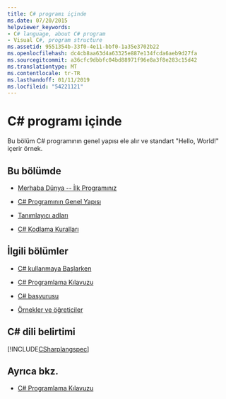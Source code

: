 ```yaml
---
title: C# programı içinde
ms.date: 07/20/2015
helpviewer_keywords:
- C# language, about C# program
- Visual C#, program structure
ms.assetid: 9551354b-33f0-4e11-bbf0-1a35e3702b22
ms.openlocfilehash: dc4cb8aa63d4a63325e887e134fcda6aeb9d27fa
ms.sourcegitcommit: a36cfc9dbbfc04bd88971f96e8a3f8e283c15d42
ms.translationtype: MT
ms.contentlocale: tr-TR
ms.lasthandoff: 01/11/2019
ms.locfileid: "54221121"
---
```

# <a name="inside-a-c-program"></a>C# programı içinde

Bu bölüm C# programının genel yapısı ele alır ve standart "Hello, World!" içerir örnek.

## <a name="in-this-section"></a>Bu bölümde

- [Merhaba Dünya -- İlk Programınız](hello-world-your-first-program.md)

- [C# Programının Genel Yapısı](general-structure-of-a-csharp-program.md)

- [Tanımlayıcı adları](identifier-names.md)

- [C# Kodlama Kuralları](coding-conventions.md)

## <a name="related-sections"></a>İlgili bölümler

- [C# kullanmaya Başlarken](../../getting-started/index.md)

- [C# Programlama Kılavuzu](../../programming-guide/index.md)

- [C# başvurusu](../../language-reference/index.md)

- [Örnekler ve öğreticiler](../../../samples-and-tutorials/index.md)

## <a name="c-language-specification"></a>C# dili belirtimi

[!INCLUDE[CSharplangspec](~/includes/csharplangspec-md.md)]

## <a name="see-also"></a>Ayrıca bkz.

- [C# Programlama Kılavuzu](../../programming-guide/index.md)